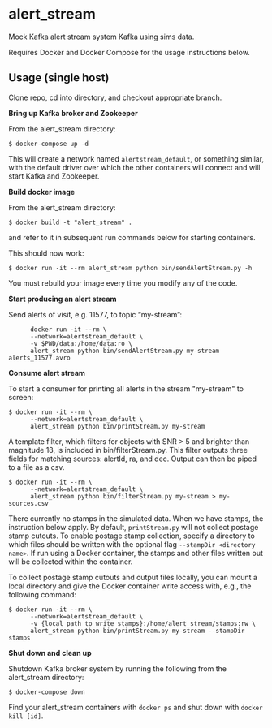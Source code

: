alert_stream
============

Mock Kafka alert stream system Kafka using sims data.

Requires Docker and Docker Compose for the usage instructions below.

Usage (single host)
-------------------

Clone repo, cd into directory, and checkout appropriate branch.

**Bring up Kafka broker and Zookeeper**

From the alert_stream directory:

```
$ docker-compose up -d
```

This will create a network named `alertstream_default`, or something similar, with the default driver over which the other containers will connect and will start Kafka and Zookeeper.

**Build docker image**

From the alert_stream directory:

```
$ docker build -t "alert_stream" .
```

and refer to it in subsequent run commands below for starting containers.

This should now work:

```
$ docker run -it --rm alert_stream python bin/sendAlertStream.py -h
```

You must rebuild your image every time you modify any of the code.

**Start producing an alert stream**

Send alerts of visit, e.g. 11577, to topic “my-stream”:

```
      docker run -it --rm \
      --network=alertstream_default \
      -v $PWD/data:/home/data:ro \
      alert_stream python bin/sendAlertStream.py my-stream alerts_11577.avro
```

**Consume alert stream**

To start a consumer for printing all alerts in the stream "my-stream" to screen:

```
$ docker run -it --rm \
      --network=alertstream_default \
      alert_stream python bin/printStream.py my-stream
```

A template filter, which filters for objects with SNR > 5 and brighter than magnitude 18, is included in
bin/filterStream.py.  This filter outputs three fields for matching sources: alertId, ra, and dec.
Output can then be piped to a file as a csv.

```
$ docker run -it --rm \
      --network=alertstream_default \
      alert_stream python bin/filterStream.py my-stream > my-sources.csv
```

There currently no stamps in the simulated data.  When we have stamps, the
instruction below apply.
By default, `printStream.py` will not collect postage stamp cutouts.
To enable postage stamp collection, specify a directory to which files should be written with the optional flag `--stampDir <directory name>`.
If run using a Docker container, the stamps and other files written out will be collected within the container.

To collect postage stamp cutouts and output files locally, you can mount a local directory and give the Docker container write access with, e.g., the following command:

```
$ docker run -it --rm \
      --network=alertstream_default \
      -v {local path to write stamps}:/home/alert_stream/stamps:rw \
      alert_stream python bin/printStream.py my-stream --stampDir stamps
```

**Shut down and clean up**

Shutdown Kafka broker system by running the following from the alert_stream directory:

```
$ docker-compose down
```

Find your alert_stream containers with `docker ps` and shut down with `docker kill [id]`.
